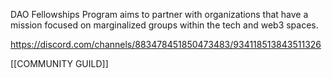 DAO Fellowships Program aims to partner with organizations that have a mission focused on marginalized groups within the tech and web3 spaces.

https://discord.com/channels/883478451850473483/934118513843511326

[[COMMUNITY GUILD]]